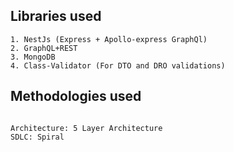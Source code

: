 ## Libraries used

```
1. NestJs (Express + Apollo-express GraphQl)
2. GraphQL+REST
3. MongoDB
4. Class-Validator (For DTO and DRO validations)

```

## Methodologies used

```

Architecture: 5 Layer Architecture
SDLC: Spiral

```
